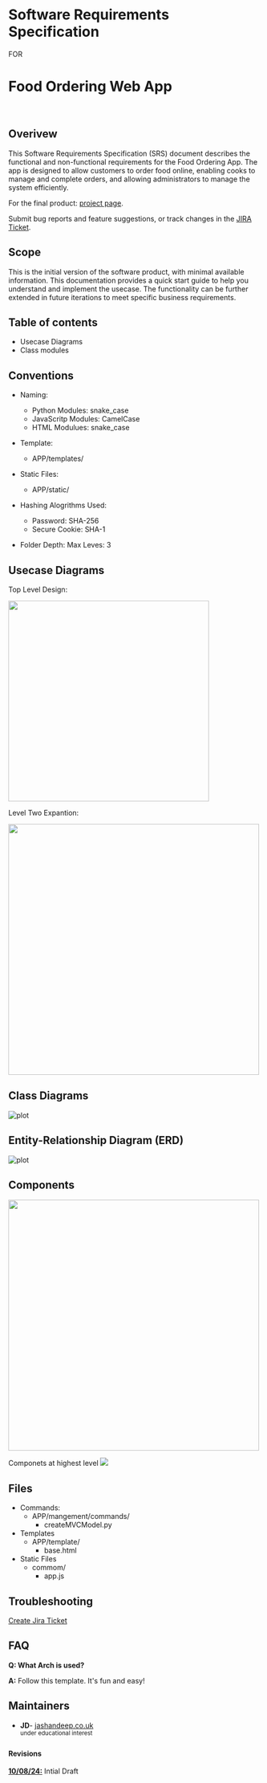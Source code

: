 <h1>Software Requirements Specification</h1>
FOR
<h1>Food Ordering Web App</h1>
<br>


<h2>Overivew</h2>
<p>This Software Requirements Specification (SRS) document describes the functional and non-functional requirements for the Food Ordering App. The app is designed to allow customers to order food online, enabling cooks to manage and complete orders, and allowing administrators to manage the system efficiently.</p>

For the final product:
[project page](https://jashandeep.co.uk).

Submit bug reports and feature suggestions, or track changes in the
[JIRA Ticket](https:/jashandeep.co.uk).

<h2>Scope</h2>
<p>This is the initial version of the software product, with minimal available information. This documentation provides a quick start guide to help you understand and implement the <a>usecase</a>. The functionality can be further extended in future iterations to meet specific business requirements.<p>






## Table of contents

- Usecase Diagrams 
- Class modules

## Conventions
- Naming:
    - Python Modules: snake_case
    - JavaScritp Modules: CamelCase
    - HTML Modulues: snake_case
- Template:
    - APP/templates/
- Static Files:
    - APP/static/
- Hashing Alogrithms Used:
    - Password: SHA-256
    - Secure Cookie: SHA-1

- Folder Depth: Max Leves: 3






## Usecase Diagrams
Top Level Design:

<img src="./out/DOCS/useCaseDia/Usecase.png" width="400">


Level Two Expantion:

<img src="./out/DOCS/useCaseDia2/DesignUpdate2.png" width ="500">

## Class Diagrams
![plot](./out/DOCS/classDia/classDia.png)




##  Entity-Relationship Diagram (ERD)
![plot](./out/DOCS/databaseDesign/databaseDesign.png)

## Components
<img src="./out/DOCS/topLevel.png" width =500><br>
<caption>Componets at highest level<c/aption>

<img src="./out/DOCS/componetsTwo/comps.png">

## Files
- Commands:
    - APP/mangement/commands/
        - createMVCModel.py
- Templates
    - APP/template/
        - base.html
- Static Files
    - commom/
        - app.js


## Troubleshooting
[Create Jira Ticket]("sdf")

## FAQ 

**Q: What Arch is used?**

**A:** Follow this template. It's fun and easy!


## Maintainers 

- <strong>JD</strong>- [jashandeep.co.uk](https://jashandeep.co.uk) <br>
<sup>under educational interest</sup>


#### Revisions
<b><u>10/08/24:</u></b> Intial Draft